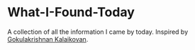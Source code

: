 # What-I-Found-Today
A collection of all the information I came by today.
Inspired by [Gokulakrishnan Kalaikovan](https://github.com/gokulkrishh/Today-I-Liked).
